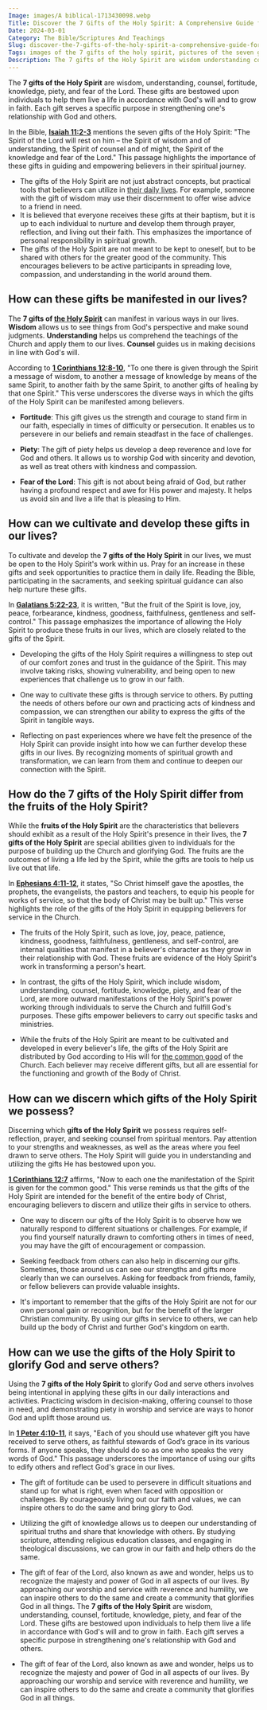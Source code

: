 ```yaml
---
Image: images/A biblical-1713430098.webp
Title: Discover the 7 Gifts of the Holy Spirit: A Comprehensive Guide for Christian Believers
Date: 2024-03-01
Category: The Bible/Scriptures And Teachings
Slug: discover-the-7-gifts-of-the-holy-spirit-a-comprehensive-guide-for-christian-believers
Tags: images of the 7 gifts of the holy spirit, pictures of the seven gifts of the holy spirit, seven gifts of the holy spirit pictures, seven gifts of the holy spirit images, gifts of the holy spirit image, gifts of the spirit images, images of the seven gifts of the holy spirit, 7 gifts of the holy spirit pictures, the bible, scriptures and teachings
Description: The 7 gifts of the Holy Spirit are wisdom understanding counsel fortitude knowledge piety and fear of the Lord These gifts are bestowed upon individuals to help them live a life in accordance with Gods will and to grow in faith Each gift serves a specific purpose in strengthening ones
---
```




The **7 gifts of the Holy Spirit** are wisdom, understanding, counsel, fortitude, knowledge, piety, and fear of the Lord. These gifts are bestowed upon individuals to help them live a life in accordance with God's will and to grow in faith. Each gift serves a specific purpose in strengthening one's relationship with God and others.

In the Bible, **[Isaiah 11:2-3](https://www.bibleref.com/Isaiah/11/Isaiah-11-2.html)** mentions the seven gifts of the Holy Spirit: "The Spirit of the Lord will rest on him – the Spirit of wisdom and of understanding, the Spirit of counsel and of might, the Spirit of the knowledge and fear of the Lord." This passage highlights the importance of these gifts in guiding and empowering believers in their spiritual journey.

- The gifts of the Holy Spirit are not just abstract concepts, but practical tools that believers can utilize in [their daily lives](/the-origin-of-the-holy-spirit-in-scripture-a-comprehensive-guide). For example, someone with the gift of wisdom may use their discernment to offer wise advice to a friend in need.
- It is believed that everyone receives these gifts at their baptism, but it is up to each individual to nurture and develop them through prayer, reflection, and living out their faith. This emphasizes the importance of personal responsibility in spiritual growth.
- The gifts of the Holy Spirit are not meant to be kept to oneself, but to be shared with others for the greater good of the community. This encourages believers to be active participants in spreading love, compassion, and understanding in the world around them.

## How can these gifts be manifested in our lives?

The **7 gifts of [the Holy Spirit](/ultimate-guide-understanding-the-true-meaning-of-being-a-christian)** can manifest in various ways in our lives. **Wisdom** allows us to see things from God's perspective and make sound judgments. **Understanding** helps us comprehend the teachings of the Church and apply them to our lives. **Counsel** guides us in making decisions in line with God's will.

According to **[1 Corinthians 12:8-10](https://www.bibleref.com/1-Corinthians/12/1-Corinthians-12-8.html)**, "To one there is given through the Spirit a message of wisdom, to another a message of knowledge by means of the same Spirit, to another faith by the same Spirit, to another gifts of healing by that one Spirit." This verse underscores the diverse ways in which the gifts of the Holy Spirit can be manifested among believers.

- **Fortitude**: This gift gives us the strength and courage to stand firm in our faith, especially in times of difficulty or persecution. It enables us to persevere in our beliefs and remain steadfast in the face of challenges.

- **Piety**: The gift of piety helps us develop a deep reverence and love for God and others. It allows us to worship God with sincerity and devotion, as well as treat others with kindness and compassion.

- **Fear of the Lord**: This gift is not about being afraid of God, but rather having a profound respect and awe for His power and majesty. It helps us avoid sin and live a life that is pleasing to Him.

## How can we cultivate and develop these gifts in our lives?

To cultivate and develop the **7 gifts of the Holy Spirit** in our lives, we must be open to the Holy Spirit's work within us. Pray for an increase in these gifts and seek opportunities to practice them in daily life. Reading the Bible, participating in the sacraments, and seeking spiritual guidance can also help nurture these gifts.

In **[Galatians 5:22-23](https://www.bibleref.com/Galatians/5/Galatians-5-22.html)**, it is written, "But the fruit of the Spirit is love, joy, peace, forbearance, kindness, goodness, faithfulness, gentleness and self-control." This passage emphasizes the importance of allowing the Holy Spirit to produce these fruits in our lives, which are closely related to the gifts of the Spirit.

- Developing the gifts of the Holy Spirit requires a willingness to step out of our comfort zones and trust in the guidance of the Spirit. This may involve taking risks, showing vulnerability, and being open to new experiences that challenge us to grow in our faith.

- One way to cultivate these gifts is through service to others. By putting the needs of others before our own and practicing acts of kindness and compassion, we can strengthen our ability to express the gifts of the Spirit in tangible ways.

- Reflecting on past experiences where we have felt the presence of the Holy Spirit can provide insight into how we can further develop these gifts in our lives. By recognizing moments of spiritual growth and transformation, we can learn from them and continue to deepen our connection with the Spirit.

## How do the 7 gifts of the Holy Spirit differ from the fruits of the Holy Spirit?

While the **fruits of the Holy Spirit** are the characteristics that believers should exhibit as a result of the Holy Spirit's presence in their lives, the **7 gifts of the Holy Spirit** are special abilities given to individuals for the purpose of building up the Church and glorifying God. The fruits are the outcomes of living a life led by the Spirit, while the gifts are tools to help us live out that life.

In **[Ephesians 4:11-12](https://www.bibleref.com/Ephesians/4/Ephesians-4-11.html)**, it states, "So Christ himself gave the apostles, the prophets, the evangelists, the pastors and teachers, to equip his people for works of service, so that the body of Christ may be built up." This verse highlights the role of the gifts of the Holy Spirit in equipping believers for service in the Church.

- The fruits of the Holy Spirit, such as love, joy, peace, patience, kindness, goodness, faithfulness, gentleness, and self-control, are internal qualities that manifest in a believer's character as they grow in their relationship with God. These fruits are evidence of the Holy Spirit's work in transforming a person's heart.

- In contrast, the gifts of the  Holy Spirit, which include wisdom, understanding, counsel, fortitude, knowledge, piety, and fear of the Lord, are more outward manifestations of the Holy Spirit's power working through individuals to serve the Church and fulfill God's purposes. These gifts empower believers to carry out specific tasks and ministries.

- While the fruits of the Holy Spirit are meant to be cultivated and developed in every believer's life, the gifts of the Holy Spirit are distributed by God according to His will for [the common good](/the-ultimate-guide-to-the-holy-spirit-your-helper-teacher-and-guide) of the Church. Each believer may receive different gifts, but all are essential for the functioning and growth of the Body of Christ.

## How can we discern which gifts of the Holy Spirit we possess?

Discerning which **gifts of the Holy Spirit** we possess requires self-reflection, prayer, and seeking counsel from spiritual mentors. Pay attention to your strengths and weaknesses, as well as the areas where you feel drawn to serve others. The Holy Spirit will guide you in understanding and utilizing the gifts He has bestowed upon you.

**[1 Corinthians 12:7](https://www.bibleref.com/1-Corinthians/12/1-Corinthians-12-7.html)** affirms, "Now to each one the manifestation of the Spirit is given for the common good." This verse reminds us that the gifts of the Holy Spirit are intended for the benefit of the entire body of Christ, encouraging believers to discern and utilize their gifts in service to others.

- One way to discern our gifts of the Holy Spirit is to observe how we naturally respond to different situations or challenges. For example, if you find yourself naturally drawn to comforting others in times of need, you may have the gift of encouragement or compassion.

- Seeking feedback from others can also help in discerning our gifts. Sometimes, those around us can see our strengths and gifts more clearly than we can ourselves. Asking for feedback from friends, family, or fellow believers can provide valuable insights.

- It's important to remember that the gifts of the Holy Spirit are not for our own personal gain or recognition, but for the benefit of the larger Christian community. By using our gifts in service to others, we can help build up the body of Christ and further God's kingdom on earth.

## How can we use the gifts of the Holy Spirit to glorify God and serve others?

Using the **7 gifts of the Holy Spirit** to glorify God and serve others involves being intentional in applying these gifts in our daily interactions and activities. Practicing wisdom in decision-making, offering counsel to those in need, and demonstrating piety in worship and service are ways to honor God and uplift those around us.

In **[1 Peter 4:10-11](https://www.bibleref.com/1-Peter/4/1-Peter-4-10.html)**, it says, "Each of you should use whatever gift you have received to serve others, as faithful stewards of God’s grace in its various forms. If anyone speaks, they should do so as one who speaks the very words of God." This passage underscores the importance of using our gifts to edify others and reflect God's grace in our lives.

- The gift of fortitude can be used to persevere in difficult situations and stand up for what is right, even when faced with opposition or challenges. By courageously living out our faith and values, we can inspire others to do the same and bring glory to God.

- Utilizing the gift of knowledge allows us to deepen our understanding of spiritual truths and share that knowledge with others. By studying scripture, attending religious education classes, and engaging in theological discussions, we can grow in our faith and help others do the same.

- The gift of fear of the Lord, also known as awe and wonder, helps us to recognize the majesty and power of God in all aspects of our lives. By approaching our worship and service with reverence and humility, we can inspire others to do the same and create a community that glorifies God in all things.
The **7 gifts of the Holy Spirit** are wisdom, understanding, counsel, fortitude, knowledge, piety, and fear of the Lord. These gifts are bestowed upon individuals to help them live a life in accordance with God's will and to grow in faith. Each gift serves a specific purpose in strengthening one's relationship with God and others.

- The gift of fear of the Lord, also known as awe and wonder, helps us to recognize the majesty and power of God in all aspects of our lives. By approaching our worship and service with reverence and humility, we can inspire others to do the same and create a community that glorifies God in all things.
